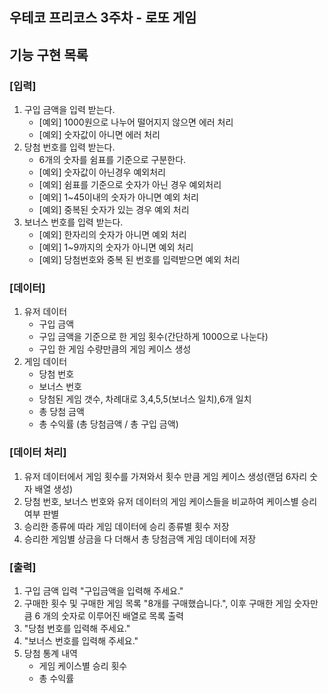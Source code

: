 ## 우테코 프리코스 3주차 - 로또 게임

## 기능 구현 목록

### [입력]
1. 구입 금액을 입력 받는다.
    * [예외] 1000원으로 나누어 떨어지지 않으면 에러 처리
    * [예외] 숫자값이 아니면 에러 처리
1. 당첨 번호를 입력 받는다.
    * 6개의 숫자를 쉼표를 기준으로 구분한다.
    * [예외] 숫자값이 아닌경우 예외처리
    * [예외] 쉼표를 기준으로 숫자가 아닌 경우 예외처리
    * [예외] 1~45이내의 숫자가 아니면 예외 처리
    * [예외] 중복된 숫자가 있는 경우 예외 처리
1. 보너스 번호를 입력 받는다.
    * [예외] 한자리의 숫자가 아니면 예외 처리
    * [예외] 1~9까지의 숫자가 아니면 예외 처리
    * [예외] 당첨번호와 중복 된 번호를 입력받으면 예외 처리

### [데이터]
1. 유저 데이터
    * 구입 금액
    * 구입 금액을 기준으로 한 게임 횟수(간단하게 1000으로 나눈다)
    * 구입 한 게임 수량만큼의 게임 케이스 생성
1. 게임 데이터
    * 당첨 번호
    * 보너스 번호
    * 당첨된 게임 갯수, 차례대로 3,4,5,5(보너스 일치),6개 일치
    * 총 당첨 금액
    * 총 수익률 (총 당첨금액 / 총 구입 금액)

### [데이터 처리]
1. 유저 데이터에서 게임 횟수를 가져와서 횟수 만큼 게임 케이스 생성(랜덤 6자리 숫자 배열 생성)
1. 당첨 번호, 보너스 번호와 유저 데이터의 게임 케이스들을 비교하여 케이스별 승리 여부 판별
1. 승리한 종류에 따라 게임 데이터에 승리 종류별 횟수 저장
1. 승리한 게임별 상금을 다 더해서 총 당첨금액 게임 데이터에 저장

### [출력]
1. 구입 금액 입력 "구입금액을 입력해 주세요."
1. 구매한 횟수 및 구매한 게임 목록 "8개를 구매했습니다.", 이후 구매한 게임 숫자만큼 6 개의 숫자로 이루어진 배열로 목록 출력
1. "당첨 번호를 입력해 주세요."
1. "보너스 번호를 입력해 주세요."
1. 당첨 통계 내역
    * 게임 케이스별 승리 횟수
    * 총 수익률

